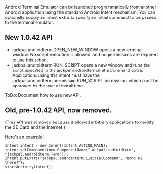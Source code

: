 Android Terminal Emulator can be launched programmatically from another Android application using the standard
Android Intent mechanism. You can optionally supply an intent extra to specify an initial command to
be passed to the terminal emulator.

## New 1.0.42 API

* jackpal.androidterm.OPEN_NEW_WINDOW opens a new terminal window.  No
  script execution is allowed, and no permissions are required to use
  this action.
* jackpal.androidterm.RUN_SCRIPT opens a new window and runs the script
  specified in the jackpal.androidterm.iInitialCommand extra.
  Applications using this intent must have the
  jackpal.androidterm.permission.RUN_SCRIPT permission, which must be
  approved by the user at install time.

ToDo: Document how to use new API.

## Old, pre-1.0.42 API, now removed.

(This API was removed because it allowed arbitrary applications to modify the SD Card and the Internet.)

Here's an example:

    Intent intent = new Intent(Intent.ACTION_MAIN);
    intent.setComponent(new ComponentName("jackpal.androidterm", "jackpal.androidterm.Term"));
    intent.putExtra("jackpal.androidterm.iInitialCommand", "echo Hi there!");
    startActivity(intent);